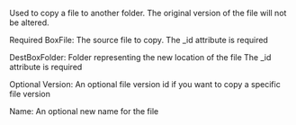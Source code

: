 
  Used to copy a file to another folder. The original version of the file will not be altered.
  
  Required
  BoxFile: The source file to copy.
  The _id attribute is required
  
  DestBoxFolder: Folder representing the new location of the file
  The _id attribute is required
 
  
  Optional
  Version: An optional file version id if you want to copy a specific file version
  
  Name: An optional new name for the file
 